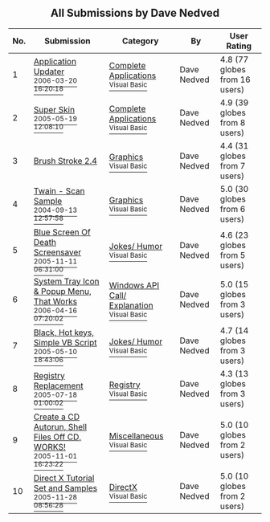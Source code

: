 ﻿<div align="center">

## All Submissions by Dave Nedved

</div>

No.  | Submission | Category | By   | User Rating
---- | ---------- | -------- | ---- | -----------
1 | [Application Updater<br /><sup>2006-03-20 16:20:18</sup>](https://github.com/Planet-Source-Code/dave-nedved-application-updater__1-64738) | [Complete Applications<br /><sup>Visual Basic</sup>](../ByCategory/complete-applications__1-27.md) | Dave Nedved | 4.8 (77 globes from 16 users)
2 | [Super Skin<br /><sup>2005-05-19 12:08:10</sup>](https://github.com/Planet-Source-Code/dave-nedved-super-skin__1-60585) | [Complete Applications<br /><sup>Visual Basic</sup>](../ByCategory/complete-applications__1-27.md) | Dave Nedved | 4.9 (39 globes from 8 users)
3 | [Brush Stroke 2\.4<br />](https://github.com/Planet-Source-Code/dave-nedved-brush-stroke-2-4__1-59994) | [Graphics<br /><sup>Visual Basic</sup>](../ByCategory/graphics__1-46.md) | Dave Nedved | 4.4 (31 globes from 7 users)
4 | [Twain \- Scan Sample<br /><sup>2004-09-13 12:57:58</sup>](https://github.com/Planet-Source-Code/dave-nedved-twain-scan-sample__1-60488) | [Graphics<br /><sup>Visual Basic</sup>](../ByCategory/graphics__1-46.md) | Dave Nedved | 5.0 (30 globes from 6 users)
5 | [Blue Screen Of Death Screensaver<br /><sup>2005-11-11 06:31:00</sup>](https://github.com/Planet-Source-Code/dave-nedved-blue-screen-of-death-screensaver__1-63232) | [Jokes/ Humor<br /><sup>Visual Basic</sup>](../ByCategory/jokes-humor__1-40.md) | Dave Nedved | 4.6 (23 globes from 5 users)
6 | [System Tray Icon &amp; Popup Menu, That Works<br /><sup>2006-04-16 07:20:02</sup>](https://github.com/Planet-Source-Code/dave-nedved-system-tray-icon-amp-popup-menu-that-works__1-65021) | [Windows API Call/ Explanation<br /><sup>Visual Basic</sup>](../ByCategory/windows-api-call-explanation__1-39.md) | Dave Nedved | 5.0 (15 globes from 3 users)
7 | [Black, Hot keys, Simple VB Script<br /><sup>2005-05-10 18:43:06</sup>](https://github.com/Planet-Source-Code/dave-nedved-black-hot-keys-simple-vb-script__1-60462) | [Jokes/ Humor<br /><sup>Visual Basic</sup>](../ByCategory/jokes-humor__1-40.md) | Dave Nedved | 4.7 (14 globes from 3 users)
8 | [Registry Replacement<br /><sup>2005-07-18 01:00:02</sup>](https://github.com/Planet-Source-Code/dave-nedved-registry-replacement__1-61749) | [Registry<br /><sup>Visual Basic</sup>](../ByCategory/registry__1-36.md) | Dave Nedved | 4.3 (13 globes from 3 users)
9 | [Create a CD Autorun, Shell Files Off CD, WORKS\!<br /><sup>2005-11-01 16:23:22</sup>](https://github.com/Planet-Source-Code/dave-nedved-create-a-cd-autorun-shell-files-off-cd-works__1-63099) | [Miscellaneous<br /><sup>Visual Basic</sup>](../ByCategory/miscellaneous__1-1.md) | Dave Nedved | 5.0 (10 globes from 2 users)
10 | [Direct X Tutorial Set and Samples<br /><sup>2005-11-28 08:56:28</sup>](https://github.com/Planet-Source-Code/dave-nedved-direct-x-tutorial-set-and-samples__1-63424) | [DirectX<br /><sup>Visual Basic</sup>](../ByCategory/directx__1-44.md) | Dave Nedved | 5.0 (10 globes from 2 users)
